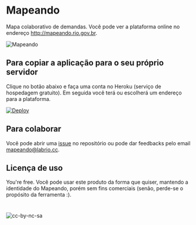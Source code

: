 # Mapeando

Mapa colaborativo de demandas. Você pode ver a plataforma online no endereço http://mapeando.rio.gov.br.

![Mapeando](http://cl.ly/image/2H0028220e2u/Image%202015-08-03%20at%206.53.17%20PM.png)




## Para copiar a aplicação para o seu próprio servidor
Clique no botão abaixo e faça uma conta no Heroku (serviço de hospedagem gratuito). Em seguida você terá ou escolherá um endereço para a plataforma.

[![Deploy](http://i.imgur.com/UCel2Wf.png)](https://heroku.com/deploy)

## Para colaborar
Você pode abrir uma [issue](https://github.com/LAB-Rio/mapeando) no repositório ou pode dar feedbacks pelo email mapeando@labrio.cc.



## Licença de uso
You're free. Você pode usar este produto da forma que quiser, mantendo a identidade do Mapeando, porém sem fins comerciais (senão, perde-se o propósito da ferramenta :).

#
![cc-by-nc-sa](http://i.imgur.com/ske74If.png)
